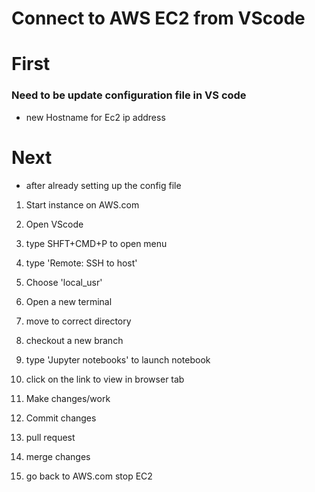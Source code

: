 # Connect to AWS EC2 from VScode


 # First
 ###  Need to be update configuration file in VS code
 - new Hostname for Ec2 ip address
 # Next
* after already setting up the config file
1. Start instance on AWS.com

2. Open VScode

3. type SHFT+CMD+P to open menu

4. type 'Remote: SSH to host'

5. Choose 'local_usr'

6. Open a new terminal

7. move to correct directory

8. checkout a new branch

9. type 'Jupyter notebooks' to launch notebook

10. click on the link to view in browser tab

11. Make changes/work

12. Commit changes

13. pull request

14. merge changes

15. go back to AWS.com stop EC2
<!--stackedit_data:
eyJoaXN0b3J5IjpbLTQ4MzkzNzMzNSwxNzIxNzMzOTgxXX0=
-->